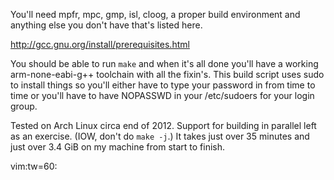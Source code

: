 You'll need mpfr, mpc, gmp, isl, cloog, a proper build
environment and anything else you don't have that's listed
here.

http://gcc.gnu.org/install/prerequisites.html

You should be able to run `make` and when it's all done
you'll have a working arm-none-eabi-g++ toolchain with all
the fixin's. This build script uses sudo to install things
so you'll either have to type your password in from time to
time or you'll have to have NOPASSWD in your /etc/sudoers
for your login group.

Tested on Arch Linux circa end of 2012. Support for building
in parallel left as an exercise. (IOW, don't do `make -j`.)
It takes just over 35 minutes and just over 3.4 GiB on my
machine from start to finish.

vim:tw=60:

